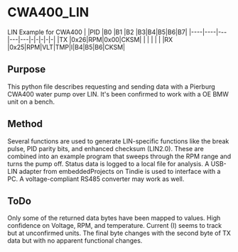 # CWA400_LIN
LIN Example for CWA400
|    |PID |B0 |B1 |B2 |B3|B4|B5|B6|B7|
|----|----|---|---|---|-|-|-|-|-|
|TX  |0x26|RPM|0x00|CKSM| | | | | |
|RX  |0x25|RPM|VLT|TMP|I|B4|B5|B6|CKSM|

## Purpose
This python file describes requesting and sending data with a Pierburg CWA400 water pump over LIN. It's been confirmed to work with a OE BMW unit on a bench. 

## Method
Several functions are used to generate LIN-specific functions like the break pulse, PID parity bits, and enhanced checksum (LIN2.0). These are combined into an example program that sweeps through the RPM range and turns the pump off. Status data is logged to a local file for analysis. A USB-LIN adapter from embeddedProjects on Tindie is used to interface with a PC. A voltage-compliant RS485 converter may work as well.

## ToDo
Only some of the returned data bytes have been mapped to values. High confidence on Voltage, RPM, and temperature. Current (I) seems to track but at unconfirmed units. The final byte changes with the second byte of TX data but with no apparent functional changes.
